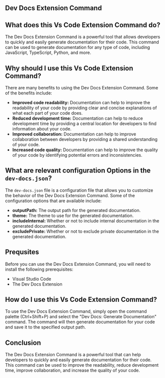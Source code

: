 
  
   ## **Dev Docs Extension Command**

## What does this Vs Code Extension Command do?

The Dev Docs Extension Command is a powerful tool that allows developers to quickly and easily generate documentation for their code. This command can be used to generate documentation for any type of code, including JavaScript, TypeScript, Python, and more.

## Why should I use this Vs Code Extension Command?

There are many benefits to using the Dev Docs Extension Command. Some of the benefits include:

* **Improved code readability:** Documentation can help to improve the readability of your code by providing clear and concise explanations of what each part of your code does.
* **Reduced development time:** Documentation can help to reduce development time by providing a central location for developers to find information about your code.
* **Improved collaboration:** Documentation can help to improve collaboration between developers by providing a shared understanding of your code.
* **Increased code quality:** Documentation can help to improve the quality of your code by identifying potential errors and inconsistencies.

## What are relevant configuration Options in the `dev-docs.json`?

The `dev-docs.json` file is a configuration file that allows you to customize the behavior of the Dev Docs Extension Command. Some of the configuration options that are available include:

* **outputPath:** The output path for the generated documentation.
* **theme:** The theme to use for the generated documentation.
* **includeInternal:** Whether or not to include internal documentation in the generated documentation.
* **excludePrivate:** Whether or not to exclude private documentation in the generated documentation.

## Prequsites

Before you can use the Dev Docs Extension Command, you will need to install the following prerequisites:

* Visual Studio Code
* The Dev Docs Extension

## How do I use this Vs Code Extension Command?

To use the Dev Docs Extension Command, simply open the command palette (Ctrl+Shift+P) and select the "Dev Docs: Generate Documentation" command. The command will then generate documentation for your code and save it to the specified output path.

## Conclusion

The Dev Docs Extension Command is a powerful tool that can help developers to quickly and easily generate documentation for their code. This command can be used to improve the readability, reduce development time, improve collaboration, and increase the quality of your code.
  
  